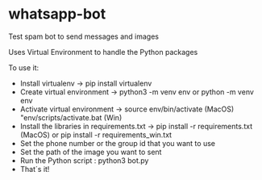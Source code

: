 # whatsapp-bot

Test spam bot to send messages and images

Uses Virtual Environment to handle the Python packages

To use it:

- Install virtualenv -> pip install virtualenv
- Create virtual environment -> python3 -m venv env or python -m venv env
- Activate virtual environment -> source env/bin/activate (MacOS) "env/scripts/activate.bat (Win)
- Install the libraries in requirements.txt -> pip install -r requirements.txt (MacOS) or pip install -r requirements_win.txt
- Set the phone number or the group id that you want to use
- Set the path of the image you want to sent
- Run the Python script : python3 bot.py
- That´s it!